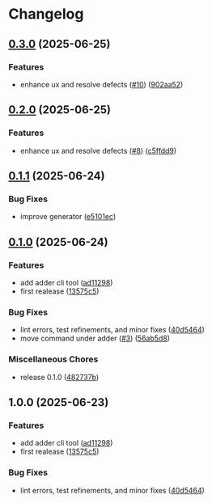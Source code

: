 # Changelog

## [0.3.0](https://github.com/jrschumacher/adder/compare/v0.2.0...v0.3.0) (2025-06-25)


### Features

* enhance ux and resolve defects  ([#10](https://github.com/jrschumacher/adder/issues/10)) ([902aa52](https://github.com/jrschumacher/adder/commit/902aa52276fede6b6ced0d07adc0fb44929a5b10))

## [0.2.0](https://github.com/jrschumacher/adder/compare/v0.1.1...v0.2.0) (2025-06-25)


### Features

* enhance ux and resolve defects ([#8](https://github.com/jrschumacher/adder/issues/8)) ([c5ffdd9](https://github.com/jrschumacher/adder/commit/c5ffdd91eb3251c00c3ade3eb586542731195aa3))

## [0.1.1](https://github.com/jrschumacher/adder/compare/v0.1.0...v0.1.1) (2025-06-24)


### Bug Fixes

* improve generator ([e5101ec](https://github.com/jrschumacher/adder/commit/e5101ec0673148ebb60bc5233ac471f85904860d))

## [0.1.0](https://github.com/jrschumacher/adder/compare/v1.0.0...v0.1.0) (2025-06-24)


### Features

* add adder cli tool ([ad11298](https://github.com/jrschumacher/adder/commit/ad1129831e969ba4b07ac9fe20e656f951c47d90))
* first realease ([13575c5](https://github.com/jrschumacher/adder/commit/13575c5541ace8ba9da6391c632bdf6a5e3bd7dc))


### Bug Fixes

* lint errors, test refinements, and minor fixes ([40d5464](https://github.com/jrschumacher/adder/commit/40d546467863050b9e1a7b0310b8bc30e0a418ce))
* move command under adder ([#3](https://github.com/jrschumacher/adder/issues/3)) ([56ab5d8](https://github.com/jrschumacher/adder/commit/56ab5d87c77d2a71cd31c291f41bb30f32584254))


### Miscellaneous Chores

* release 0.1.0 ([482737b](https://github.com/jrschumacher/adder/commit/482737b9b16d13211be45a3f4dd8b23f6d5648fc))

## 1.0.0 (2025-06-23)


### Features

* add adder cli tool ([ad11298](https://github.com/jrschumacher/adder/commit/ad1129831e969ba4b07ac9fe20e656f951c47d90))
* first realease ([13575c5](https://github.com/jrschumacher/adder/commit/13575c5541ace8ba9da6391c632bdf6a5e3bd7dc))


### Bug Fixes

* lint errors, test refinements, and minor fixes ([40d5464](https://github.com/jrschumacher/adder/commit/40d546467863050b9e1a7b0310b8bc30e0a418ce))
